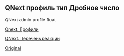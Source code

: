 ## QNext профиль тип Дробное число

QNext admin profile float



[Qnext. Профили](/docs-test/_export/admin/profile-about)

[QNext. Перечень реакции](/docs-test/_export/reactions)
  
[Original](https://telegra.ph/QNext-admin-profile-float-10-16)